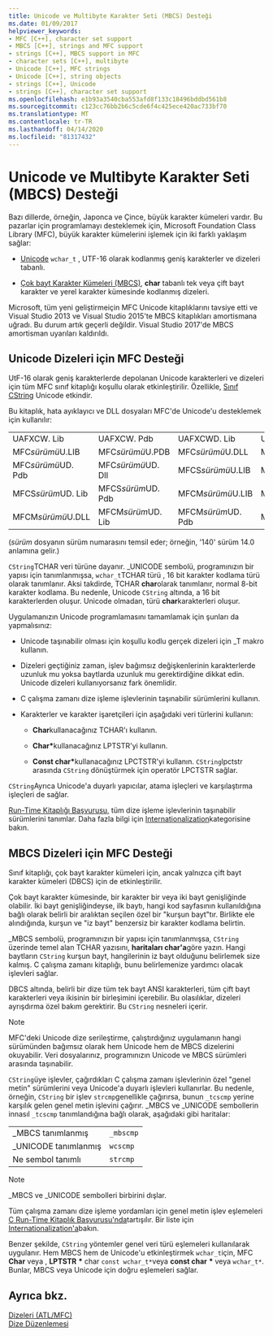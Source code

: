 ```yaml
---
title: Unicode ve Multibyte Karakter Seti (MBCS) Desteği
ms.date: 01/09/2017
helpviewer_keywords:
- MFC [C++], character set support
- MBCS [C++], strings and MFC support
- strings [C++], MBCS support in MFC
- character sets [C++], multibyte
- Unicode [C++], MFC strings
- Unicode [C++], string objects
- strings [C++], Unicode
- strings [C++], character set support
ms.openlocfilehash: e1b93a3540cba553afd8f133c18496bddbd561b8
ms.sourcegitcommit: c123cc76bb2b6c5cde6f4c425ece420ac733bf70
ms.translationtype: MT
ms.contentlocale: tr-TR
ms.lasthandoff: 04/14/2020
ms.locfileid: "81317432"
---
```

# <a name="unicode-and-multibyte-character-set-mbcs-support"></a>Unicode ve Multibyte Karakter Seti (MBCS) Desteği

Bazı dillerde, örneğin, Japonca ve Çince, büyük karakter kümeleri vardır. Bu pazarlar için programlamayı desteklemek için, Microsoft Foundation Class Library (MFC), büyük karakter kümelerini işlemek için iki farklı yaklaşım sağlar:

- [Unicode](#mfc-support-for-unicode-strings) `wchar_t` , UTF-16 olarak kodlanmış geniş karakterler ve dizeleri tabanlı.

- [Çok bayt Karakter Kümeleri (MBCS),](#mfc-support-for-mbcs-strings) **char** tabanlı tek veya çift bayt karakter ve yerel karakter kümesinde kodlanmış dizeleri.

Microsoft, tüm yeni geliştirmeiçin MFC Unicode kitaplıklarını tavsiye etti ve Visual Studio 2013 ve Visual Studio 2015'te MBCS kitaplıkları amortismana uğradı. Bu durum artık geçerli değildir. Visual Studio 2017'de MBCS amortisman uyarıları kaldırıldı.

## <a name="mfc-support-for-unicode-strings"></a>Unicode Dizeleri için MFC Desteği

UtF-16 olarak geniş karakterlerde depolanan Unicode karakterleri ve dizeleri için tüm MFC sınıf kitaplığı koşullu olarak etkinleştirilir. Özellikle, [Sınıf CString](../atl-mfc-shared/reference/cstringt-class.md) Unicode etkindir.

Bu kitaplık, hata ayıklayıcı ve DLL dosyaları MFC'de Unicode'u desteklemek için kullanılır:

|||||
|-|-|-|-|
|UAFXCW. Lib|UAFXCW. Pdb|UAFXCWD. Lib|UAFXCWD. Pdb|
|MFC*sürümü*U.LIB|MFC*sürümü*U.PDB|MFC*sürümü*U.DLL|MFC*sürümü*UD. Lib|
|MFC*sürümü*UD. Pdb|MFC*sürümü*UD. Dll|MFCS*sürümü*U.LIB|MFCS*sürümü*U.PDB|
|MFCS*sürüm*UD. Lib|MFCS*sürüm*UD. Pdb|MFCM*sürümü*U.LIB|MFCM*sürümü*U.PDB|
|MFCM*sürümü*U.DLL|MFCM*sürüm*UD. Lib|MFCM*sürüm*UD. Pdb|MFCM*sürüm*UD. Dll|

(*sürüm* dosyanın sürüm numarasını temsil eder; örneğin, '140' sürüm 14.0 anlamına gelir.)

`CString`TCHAR veri türüne dayanır. _UNICODE sembolü, programınızın bir yapısı için tanımlanmışsa, `wchar_t`TCHAR türü , 16 bit karakter kodlama türü olarak tanımlanır. Aksi takdirde, TCHAR **char**olarak tanımlanır, normal 8-bit karakter kodlama. Bu nedenle, Unicode `CString` altında, a 16 bit karakterlerden oluşur. Unicode olmadan, türü **char**karakterleri oluşur.

Uygulamanızın Unicode programlamasını tamamlamak için şunları da yapmalısınız:

- Unicode taşınabilir olması için koşullu kodlu gerçek dizeleri için _T makro kullanın.

- Dizeleri geçtiğiniz zaman, işlev bağımsız değişkenlerinin karakterlerde uzunluk mu yoksa baytlarda uzunluk mu gerektirdiğine dikkat edin. Unicode dizeleri kullanıyorsanız fark önemlidir.

- C çalışma zamanı dize işleme işlevlerinin taşınabilir sürümlerini kullanın.

- Karakterler ve karakter işaretçileri için aşağıdaki veri türlerini kullanın:

  - **Char**kullanacağınız TCHAR'ı kullanın.

  - **Char**<strong>\*</strong>kullanacağınız LPTSTR'yi kullanın.

  - **Const char**<strong>\*</strong>kullanacağınız LPCTSTR'yi kullanın. `CString`lpctstr arasında `CString` dönüştürmek için operatör LPCTSTR sağlar.

`CString`Ayrıca Unicode'a duyarlı yapıcılar, atama işleçleri ve karşılaştırma işleçleri de sağlar.

[Run-Time Kitaplığı Başvurusu,](../c-runtime-library/c-run-time-library-reference.md) tüm dize işleme işlevlerinin taşınabilir sürümlerini tanımlar. Daha fazla bilgi için [Internationalization](../c-runtime-library/internationalization.md)kategorisine bakın.

## <a name="mfc-support-for-mbcs-strings"></a>MBCS Dizeleri için MFC Desteği

Sınıf kitaplığı, çok bayt karakter kümeleri için, ancak yalnızca çift bayt karakter kümeleri (DBCS) için de etkinleştirilir.

Çok bayt karakter kümesinde, bir karakter bir veya iki bayt genişliğinde olabilir. İki bayt genişliğindeyse, ilk baytı, hangi kod sayfasının kullanıldığına bağlı olarak belirli bir aralıktan seçilen özel bir "kurşun bayt"tır. Birlikte ele alındığında, kurşun ve "iz bayt" benzersiz bir karakter kodlama belirtin.

_MBCS sembolü, programınızın bir yapısı için tanımlanmışsa, `CString` üzerinde temel alan TCHAR yazısını, **haritaları char'a**göre yazın. Hangi baytların `CString` kurşun bayt, hangilerinin iz bayt olduğunu belirlemek size kalmış. C çalışma zamanı kitaplığı, bunu belirlemenize yardımcı olacak işlevleri sağlar.

DBCS altında, belirli bir dize tüm tek bayt ANSI karakterleri, tüm çift bayt karakterleri veya ikisinin bir birleşimini içerebilir. Bu olasılıklar, dizeleri ayrışdırma özel bakım gerektirir. Bu `CString` nesneleri içerir.

> [!NOTE]
> MFC'deki Unicode dize serileştirme, çalıştırdığınız uygulamanın hangi sürümünden bağımsız olarak hem Unicode hem de MBCS dizelerini okuyabilir. Veri dosyalarınız, programınızın Unicode ve MBCS sürümleri arasında taşınabilir.

`CString`üye işlevler, çağırdıkları C çalışma zamanı işlevlerinin özel "genel metin" sürümlerini veya Unicode'a duyarlı işlevleri kullanırlar. Bu nedenle, örneğin, `CString` bir işlev `strcmp`genellikle çağırırsa, bunun `_tcscmp` yerine karşılık gelen genel metin işlevini çağırır. _MBCS ve _UNICODE sembollerin innasıl `_tcscmp` tanımlandığına bağlı olarak, aşağıdaki gibi haritalar:

|||
|-|-|
|_MBCS tanımlanmış|`_mbscmp`|
|_UNICODE tanımlanmış|`wcscmp`|
|Ne sembol tanımlı|`strcmp`|

> [!NOTE]
> _MBCS ve _UNICODE sembolleri birbirini dışlar.

Tüm çalışma zamanı dize işleme yordamları için genel metin işlev eşlemeleri [C Run-Time Kitaplık Başvurusu'nda](../c-runtime-library/c-run-time-library-reference.md)tartışılır. Bir liste için [Internationalization'a](../c-runtime-library/internationalization.md)bakın.

Benzer şekilde, `CString` yöntemler genel veri türü eşlemeleri kullanılarak uygulanır. Hem MBCS hem de Unicode'u etkinleştirmek `wchar_t`için, MFC **Char** veya , **LPTSTR** <strong>\*</strong> char `const wchar_t*`veya **const char** <strong>\*</strong> veya `wchar_t*`. Bunlar, MBCS veya Unicode için doğru eşlemeleri sağlar.

## <a name="see-also"></a>Ayrıca bkz.

[Dizeleri (ATL/MFC)](../atl-mfc-shared/strings-atl-mfc.md)<br/>
[Dize Düzenlemesi](../c-runtime-library/string-manipulation-crt.md)
